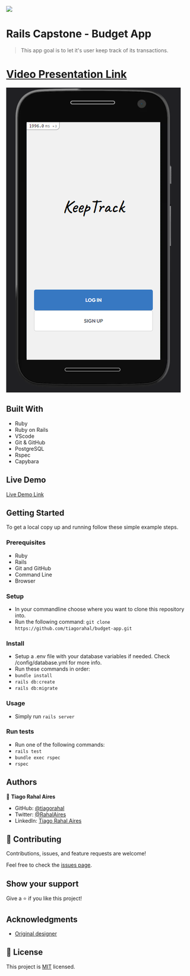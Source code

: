 ![](https://img.shields.io/badge/Microverse-blueviolet)

# Rails Capstone - Budget App

> This app goal is to let it's user keep track of its transactions.
# [Video Presentation Link](https://www.loom.com/share/0885f4ac1a73466e9b68a692e2fdd351)

![screenshot](./app_screenshot.png)
## Built With

- Ruby
- Ruby on Rails
- VScode
- Git & GitHub
- PostgreSQL
- Rspec
- Capybara

## Live Demo

[Live Demo Link](https://safe-reef-20208.herokuapp.com)


## Getting Started

To get a local copy up and running follow these simple example steps.

### Prerequisites

- Ruby
- Rails
- Git and GitHub
- Command Line
- Browser
### Setup

- In your commandline choose where you want to clone this repository into.
- Run the following command: `git clone https://github.com/tiagorahal/budget-app.git`
### Install

- Setup a .env file with your database variables if needed. Check /config/database.yml for more info.
- Run these commands in order:
- `bundle install`
- `rails db:create`
- `rails db:migrate`

### Usage

- Simply run `rails server`
### Run tests

- Run one of the following commands:
- `rails test`
- `bundle exec rspec`
- `rspec` 
## Authors

👤  **Tiago Rahal Aires**

- GitHub: [@tiagorahal](https://github.com/tiagorahal)
- Twitter: [@RahalAires](https://twitter.com/RahalAires)
- LinkedIn: [Tiago Rahal Aires](https://linkedin.com/tiagorahal)

## 🤝 Contributing

Contributions, issues, and feature requests are welcome!

Feel free to check the [issues page](../../issues/).

## Show your support

Give a ⭐️ if you like this project!

## Acknowledgments

- [Original designer](https://www.behance.net/gregoirevella)

## 📝 License

This project is [MIT](./MIT.md) licensed.
